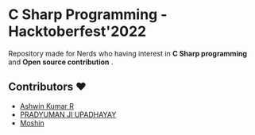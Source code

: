 # C Sharp Programming - Hacktoberfest'2022
Repository made for Nerds who having interest in **C Sharp programming** and **Open source contribution** .

## 

## Contributors ❤️
- [Ashwin Kumar R](https://github.com/Ash515)
- [PRADYUMAN JI UPADHAYAY](https://github.com/RajRocky999)
- [Moshin](https://github.com/mohsin-code)
